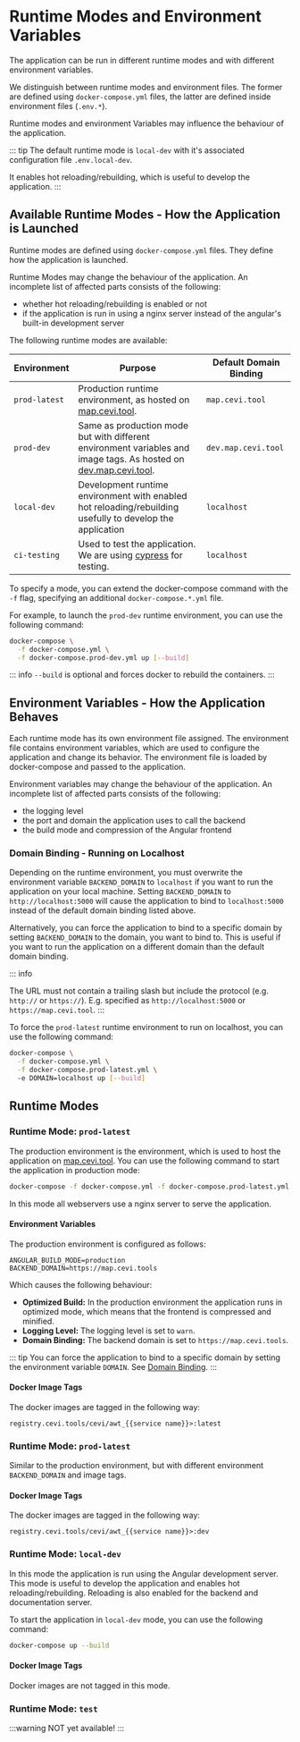 # Runtime Modes and Environment Variables

The application can be run in different runtime modes and with different environment variables.

We distinguish between runtime modes and environment files. The former are defined using
`docker-compose.yml` files, the latter are defined inside environment files (`.env.*`).

Runtime modes and environment Variables may influence the behaviour of the application.

::: tip
The default runtime mode is `local-dev` with it's associated configuration file `.env.local-dev`.

It enables hot reloading/rebuilding, which is useful to develop the application.
:::

## Available Runtime Modes - How the Application is Launched

Runtime modes are defined using `docker-compose.yml` files. They define how the application is launched.

Runtime Modes may change the behaviour of the application. An incomplete list of affected parts consists of the
following:

- whether hot reloading/rebuilding is enabled or not
- if the application is run in using a nginx server instead of the angular's built-in development server

The following runtime modes are available:

| Environment   | Purpose                                                                                                                                       | Default Domain Binding |
|---------------|-----------------------------------------------------------------------------------------------------------------------------------------------|------------------------|
| `prod-latest` | Production runtime environment, as hosted on [map.cevi.tool](https://map.cevi.tool).                                                          | `map.cevi.tool`        |
| `prod-dev`    | Same as production mode but with different environment variables and image tags. As hosted on [dev.map.cevi.tool](https://dev.map.cevi.tool). | `dev.map.cevi.tool`    |
| `local-dev`   | Development runtime environment with enabled hot reloading/rebuilding usefully to develop the application                                     | `localhost`            |
| `ci-testing`  | Used to test the application. We are using  [cypress](https://www.cypress.io/) for testing.                                                   | `localhost`            |

To specify a mode, you can extend the docker-compose command with the `-f` flag, specifying an additional
`docker-compose.*.yml` file.

For example, to launch the `prod-dev` runtime environment, you can use the following command:

```bash
docker-compose \
  -f docker-compose.yml \
  -f docker-compose.prod-dev.yml up [--build]
```

::: info
`--build` is optional and forces docker to rebuild the containers.
:::

## Environment Variables - How the Application Behaves

Each runtime mode has its own environment file assigned. The environment file contains environment variables, which are
used to configure the application and change its behavior. The environment file is loaded by docker-compose and passed
to the application.

Environment variables may change the behaviour of the application. An incomplete list of affected parts consists of the
following:

- the logging level
- the port and domain the application uses to call the backend
- the build mode and compression of the Angular frontend

### Domain Binding - Running on Localhost

Depending on the runtime environment, you must overwrite the environment variable `BACKEND_DOMAIN` to `localhost` if you
want to run the application on your local machine. Setting `BACKEND_DOMAIN` to `http://localhost:5000` will cause the
application to bind to `localhost:5000` instead of the default domain binding listed above.

Alternatively, you can force the application to bind to a specific domain by setting `BACKEND_DOMAIN` to the domain, you
want to bind to. This is useful if you want to run the application on a different domain than the
default domain binding.

::: info

The URL must not contain a trailing slash but include the protocol (e.g. `http://` or `https://`).
E.g. specified as `http://localhost:5000` or `https://map.cevi.tool`.
:::

To force the `prod-latest` runtime environment to run on localhost, you can use the following command:

```bash
docker-compose \
  -f docker-compose.yml \
  -f docker-compose.prod-latest.yml \ 
  -e DOMAIN=localhost up [--build]
```

## Runtime Modes

### Runtime Mode: `prod-latest`

The production environment is the environment, which is used to host the application
on [map.cevi.tool](https://map.cevi.tool). You can use the following command to start the application in production
mode:

```bash
docker-compose -f docker-compose.yml -f docker-compose.prod-latest.yml up --build
```

In this mode all webservers use a nginx server to serve the application.

#### Environment Variables

The production environment is configured as follows:

```
ANGULAR_BUILD_MODE=production
BACKEND_DOMAIN=https://map.cevi.tools
```

Which causes the following behaviour:

- **Optimized Build:** In the production environment the application runs in optimized mode, which means that the
  frontend is compressed and minified.
- **Logging Level:** The logging level is set to `warn`.
- **Domain Binding:** The backend domain is set to `https://map.cevi.tools`.

::: tip
You can force the application to bind to a specific domain by setting the environment variable `DOMAIN`.
See [Domain Binding](/documentation/introduction/environment#domain-binding-running-on-localhost).
:::

#### Docker Image Tags

The docker images are tagged in the following way:

```
registry.cevi.tools/cevi/awt_{{service name}}>:latest
```

### Runtime Mode: `prod-latest`

Similar to the production environment, but with different environment `BACKEND_DOMAIN` and image tags.

#### Docker Image Tags

The docker images are tagged in the following way:

```
registry.cevi.tools/cevi/awt_{{service name}}>:dev
```

### Runtime Mode: `local-dev`

In this mode the application is run using the Angular development server. This mode is useful to develop the application
and enables hot reloading/rebuilding. Reloading is also enabled for the backend and documentation server.

To start the application in `local-dev` mode, you can use the following command:

```bash
docker-compose up --build
```

#### Docker Image Tags

Docker images are not tagged in this mode.

### Runtime Mode: `test`

:::warning
NOT yet available!
:::

